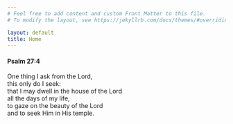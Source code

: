 ```yaml
---
# Feel free to add content and custom Front Matter to this file.
# To modify the layout, see https://jekyllrb.com/docs/themes/#overriding-theme-defaults

layout: default
title: Home
---
```


#### Psalm 27:4

One thing I ask from the Lord,  
this only do I seek:  
that I may dwell in the house of the Lord  
all the days of my life,  
to gaze on the beauty of the Lord  
and to seek Him in His temple.
